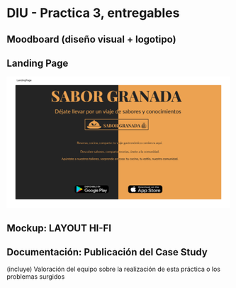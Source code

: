 # DIU - Practica 3, entregables

## Moodboard (diseño visual + logotipo)   


## Landing Page

![Landing_Page](LandingPage.png)

## Mockup: LAYOUT HI-FI


## Documentación: Publicación del Case Study


(incluye) Valoración del equipo sobre la realización de esta práctica o los problemas surgidos
 
